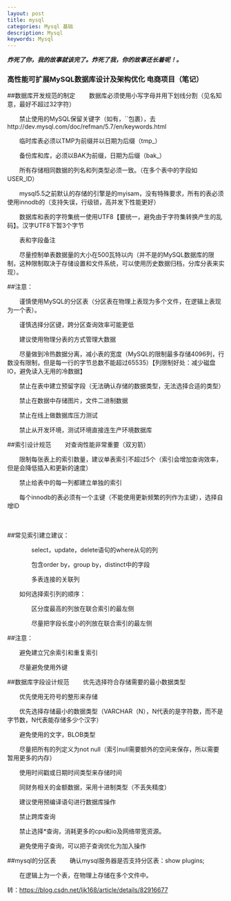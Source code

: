 ```yaml
---
layout: post
title: mysql
categories: Mysql 基础
description: Mysql
keywords: Mysql
---
```


***炸死了你，我的故事就该完了。炸死了我，你的故事还长着呢！。***
### 高性能可扩展MySQL数据库设计及架构优化 电商项目（笔记）
 ##数据库开发规范的制定
  　　数据库必须使用小写字母并用下划线分割（见名知意，最好不超过32字符）
  
  　　禁止使用的MySQL保留关键字（如有，``包裹），去http://dev.mysql.com/doc/refman/5.7/en/keywords.html
  
  　　临时库表必须以TMP为前缀并以日期为后缀（tmp_）
  
  　　备份库和库，必须以BAK为前缀，日期为后缀（bak_）
  
  　　所有存储相同数据的列名和列类型必须一致。（在多个表中的字段如USER_ID）
  
  　　mysql5.5之前默认的存储的引擎是的myisam，没有特殊要求，所有的表必须使用innodb的（支持失误，行级锁，高并发下性能更好）
  
  　　数据库和表的字符集统一使用UTF8【要统一，避免由于字符集转换产生的乱码】。汉字UTF8下暂3个字节
  
  　　表和字段备注
  
  　　尽量控制单表数据量的大小在500瓦特以内（并不是的MySQL数据库的限制，这种限制取决于存储设置和文件系统，可以使用历史数据归档，分库分表来实现）。
  
 ##注意：
  
  　　谨慎使用MySQL的分区表（分区表在物理上表现为多个文件，在逻辑上表现为一个表）。
  
  　　谨慎选择分区键，跨分区查询效率可能更低
  
  　　建议使用物理分表的方式管理大数据
  
  　　尽量做到冷热数据分离，减小表的宽度（MySQL的限制最多存储4096列，行数没有限制，但是每一行的字节总数不能超过65535）【列限制好处：减少磁盘IO，避免读入无用的冷数据】
  
  　　禁止在表中建立预留字段（无法确认存储的数据类型，无法选择合适的类型）
  
  　　禁止在数据中存储图片，文件二进制数据
  
  　　禁止在线上做数据库压力测试
  
  　　禁止从开发环境，测试环境直接连生产环境数据库
  
 ##索引设计规范
  　　对查询性能非常重要（双刃箭）
  
  　　限制每张表上的索引数量，建议单表索引不超过5个（索引会增加查询效率，但是会降低插入和更新的速度）
  
  　　禁止给表中的每一列都建立单独的索引
  
  　　每个innodb的表必须有一个主键（不能使用更新频繁的列作为主键），选择自增ID
  
  　　
  
 ##常见索引建立建议：
  
  　　　　select，update，delete语句的where从句的列
  
  　　　　包含order by，group by，distinct中的字段
  
  　　　　多表连接的关联列
  
  　　如何选择索引列的顺序：
  
  　　　　区分度最高的列放在联合索引的最左侧
  
  　　　　尽量把字段长度小的列放在联合索引的最左侧
  
 ##注意：
  
  　　避免建立冗余索引和重复索引
  
  　　尽量避免使用外键
  
 ##数据库字段设计规范
  　　优先选择符合存储需要的最小数据类型
  
  　　优先使用无符号的整形来存储
  
  　　优先选择存储最小的数据类型（VARCHAR（N），N代表的是字符数，而不是字节数，N代表能存储多少个汉字）
  
  　　避免使用的文字，BLOB类型
  
  　　尽量把所有的列定义为not null（索引null需要额外的空间来保存，所以需要暂用更多的内存）
  
  　　使用时间戳或日期时间类型来存储时间
  
  　　同财务相关的金额数据，采用十进制类型（不丢失精度）
  
  　　建议使用预编译语句进行数据库操作
  
  　　禁止跨库查询
  
   　　禁止选择*查询，消耗更多的cpu和io及网络带宽资源。
  
  　　避免使用子查询，可以把子查询优化为加入操作
  
 ##mysql的分区表
  　　确认mysql服务器是否支持分区表：show plugins;
  
  　　在逻辑上为一个表，在物理上存储在多个文件中。

转：https://blog.csdn.net/ljk168/article/details/82916677
